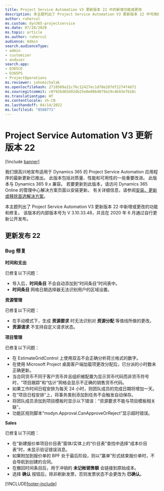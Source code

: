 ```yaml
---
title: Project Service Automation V3 更新版本 22 中的新增功能或更改
description: 本主题列出了 Project Service Automation V3 更新版本 22 中可用的功能和修复。
author: ruhercul
ms.custom: dyn365-projectservice
ms.date: 07/28/2020
ms.topic: article
ms.author: ruhercul
audience: Admin
search.audienceType:
- admin
- customizer
- enduser
search.app:
- D365CE
- D365PS
- ProjectOperations
ms.reviewer: johnmichalak
ms.openlocfilehash: 2718509a21c76c12427ec1d78e287df2274f4d72
ms.sourcegitcommit: c0792bd65d92db25e0e8864879a19c4b93efb10c
ms.translationtype: HT
ms.contentlocale: zh-CN
ms.lasthandoff: 04/14/2022
ms.locfileid: "8588771"
---
```

# <a name="project-service-automation-update-release-22-v3"></a>Project Service Automation V3 更新版本 22

[!include [banner](../includes/psa-now-project-operations.md)]

我们很高兴地宣布适用于 Dynamics 365 的 Project Service Automation 应用程序的最新更新已推出。 此版本包括对质量、性能和可用性的一些重要改进。 此版本与 Dynamics 365 9.x 兼容。 若要更新到此版本，请访问 Dynamics 365 Online 的管理中心解决方案页面以安装更新。 有关详细信息，请参阅[安装、更新或移除首选解决方案](/power-platform/admin/install-remove-preferred-solution)。

本主题列出了 Project Service Automation V3 更新版本 22 中新增或更改的功能和修复。 该版本的内部版本号为 V 3.10.33.48，并且在 2020 年 6 月通过自行更新公开发布。

## <a name="update-release-22"></a>更新发布 22

### <a name="bug-fixes"></a>Bug 修复



**时间和支出**

已修复以下问题：

- 导入后，**时间条目** 不会自动添加到“时间条目”时间表中。
- **时间条目** 网格日期选择器无法识别用户的区域设置。

**资源管理**

已修复以下问题：

- 在手动模式下，生成 **资源要求** 时无法识别对 **资源分配** 等值线所做的更改。
- **资源请求** 不支持自定义请求状态。

**项目管理**

已修复以下问题：

- 在 EstimateGridControl 上使用双击不会正确分析荷兰格式的数字。
- 在使用 Microsoft Project 桌面客户端加载项更改分配后，已分派的小时数未正确更新。
- 当合同货币不同于客户货币并且组织被配置为显示货币代码而非货币符号时，“项目跟踪”和“估计”网格会显示不正确的销售货币代码。
- 如果工作时间日程安排为每天 24 小时，则团队成员的完成日期将增加一天。
- 在“项目日程安排”上，将事务类别添加到任务不会触发自动保存。
- 将团队成员添加到项目模板时显示以下错误：“资源要求不能与项目模板相关联”。 
- 功能区规则脚本“msdyn.Approval.CanApproveOrReject”显示超时错误。

**Sales**

已修复以下问题：

- 在“新建报价单项目价目表”窗体/实体上的“价目表”查找中选择“成本价目表”时，未显示验证错误消息。
- 如果附加到报价单的 BPF 处于最后阶段，则以“赢单”形式结束报价单时，不会导航到创建的合同。
- 在撤回时间条目后，用于冲销的 **未记帐销售额** 会链接到原始成本。
- 选择 **确认** 按钮后，除非刷新发票，否则发票状态不会更改为 **已确认**。


[!INCLUDE[footer-include](../includes/footer-banner.md)]

